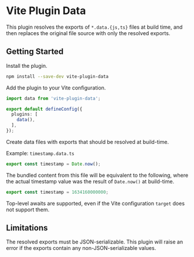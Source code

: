 # Vite Plugin Data

This plugin resolves the exports of `*.data.{js,ts}` files at build time, and then replaces the original file source with only the resolved exports.

## Getting Started

Install the plugin.

```bash
npm install --save-dev vite-plugin-data
```

Add the plugin to your Vite configuration.

```ts
import data from 'vite-plugin-data';

export default defineConfig({
  plugins: [
    data(),
  ],
});
```

Create data files with exports that should be resolved at build-time.

Example: `timestamp.data.ts`

```ts
export const timestamp = Date.now();
```

The bundled content from this file will be equivalent to the following, where the actual timestamp value was the result of `Date.now()` at build-time.

```ts
export const timestamp = 1634160000000;
```

Top-level awaits are supported, even if the Vite configuration `target` does not support them.

## Limitations

The resolved exports must be JSON-serializable. This plugin will raise an error if the exports contain any non-JSON-serializable values.
